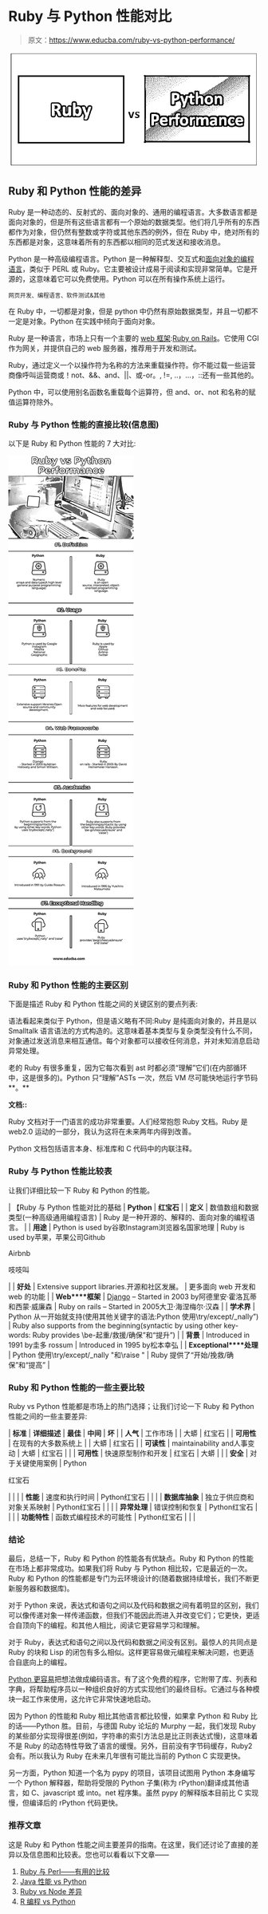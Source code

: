 # Ruby 与 Python 性能对比

> 原文：<https://www.educba.com/ruby-vs-python-performance/>

![Ruby vs Python Performance](img/cce652a715d1bfcd19c59916d082200b.png)



## Ruby 和 Python 性能的差异

Ruby 是一种动态的、反射式的、面向对象的、通用的编程语言。大多数语言都是面向对象的，但是所有这些语言都有一个原始的数据类型。他们将几乎所有的东西都作为对象，但仍然有整数或字符或其他东西的例外，但在 Ruby 中，绝对所有的东西都是对象，这意味着所有的东西都以相同的范式发送和接收消息。

Python 是一种高级编程语言。Python 是一种解释型、交互式和[面向对象的编程语言](https://www.educba.com/functional-programming-vs-oop/)，类似于 PERL 或 Ruby。它主要被设计成易于阅读和实现非常简单。它是开源的，这意味着它可以免费使用。Python 可以在所有操作系统上运行。

<small>网页开发、编程语言、软件测试&其他</small>

在 Ruby 中，一切都是对象，但是 python 中仍然有原始数据类型，并且一切都不一定是对象。Python 在实践中倾向于面向对象。

Ruby 是一种语言，市场上只有一个主要的 [web 框架](https://www.educba.com/web-development-frameworks/):[Ruby on Rails](https://www.educba.com/ruby-vs-ruby-on-rails/)。它使用 CGI 作为网关，并提供自己的 web 服务器，推荐用于开发和测试。

Ruby，通过定义一个以操作符为名称的方法来重载操作符。你不能过载一些运营商像呼叫运营商或！not、&&、and、||、或-or。, !=, ..，…，::还有一些其他的。

Python 中，可以使用别名函数名重载每个运算符，但 and、or、not 和名称的赋值运算符除外。

### Ruby 与 Python 性能的直接比较(信息图)

以下是 Ruby 和 Python 性能的 7 大对比:

![Ruby vs Python Performance Infographics](img/3fc562874e506c390382a2447f711daa.png)



### Ruby 和 Python 性能的主要区别

下面是描述 Ruby 和 Python 性能之间的关键区别的要点列表:

语法看起来类似于 Python，但是语义略有不同:Ruby 是纯面向对象的，并且是以 Smalltalk 语言语法的方式构造的。这意味着基本类型与复杂类型没有什么不同，对象通过发送消息来相互通信。每个对象都可以接收任何消息，并对未知消息启动异常处理。

老的 Ruby 有很多重复，因为它每次看到 ast 时都必须“理解”它们(在内部循环中，这是很多的)。Python 只“理解”ASTs 一次，然后 VM 尽可能快地运行字节码**。**

**文档::**

Ruby 文档对于一门语言的成功非常重要。人们经常抱怨 Ruby 文档。Ruby 是 web2.0 运动的一部分，我认为这将在未来两年内得到改善。

Python 文档包括语言本身、标准库和 C 代码中的内联注释。

### Ruby 与 Python 性能比较表

让我们详细比较一下 Ruby 和 Python 的性能。

| 【Ruby 与 Python 性能对比的基础 | **Python** | **红宝石** |
| **定义** | 数值数组和数据类型(一种高级通用编程语言) | Ruby 是一种开源的、解释的、面向对象的编程语言。 |
| **用途** | Python is used by谷歌Instagram浏览器名国家地理 | Ruby is used by苹果，苹果公司Github

Airbnb

吱吱叫

 |
| **好处** | Extensive support libraries.开源和社区发展。 | 更多面向 web 开发和 web 的功能 |
| **Web****框架** | [Django](https://www.educba.com/what-is-django/) – Started in 2003 by阿德里安·霍洛瓦蒂和西蒙·威廉森 | Ruby on rails – Started in 2005大卫·海涅梅尔·汉森 |
| **学术界** | Python 从一开始就支持(使用其他关键字的语法:Python 使用\try/except/_nally”) | Ruby also supports from the beginning(syntactic by using other key-words: Ruby provides \be-起重/救援/确保”和“提升”) |
| **背景** | Introduced in 1991 by圭多 rossum | Introduced in 1995 by松本幸弘 |
| **Exceptional****处理** | Python 使用\try/except/_nally "和\raise " | Ruby 提供了“开始/挽救/确保”和“提高” |

### Ruby 和 Python 性能的一些主要比较

Ruby vs Python 性能都是市场上的热门选择；让我们讨论一下 Ruby 和 Python 性能之间的一些主要差异:

| **标准** | **详细描述** | **最佳** | **中间** | **坏** |
| **人气** | 工作市场 |  | 大蟒 | 红宝石 |
| **可用性** | 在现有的大多数系统上 |  | 大蟒 | 红宝石 |
| **可读性** | maintainability and人事变动 | 大蟒 | 红宝石 |  |
| **可用性** | 快速原型制作和开发 | 红宝石 | 大蟒 |  |
| **安全** | 对于关键使用案例 | Python

红宝石

 |  |  |
| **性能** | 速度和执行时间 | Python红宝石 |  |  |
| **数据库抽象** | 独立于供应商和对象关系映射 | Python红宝石 |  |  |
| **异常处理** | 错误控制和恢复 | Python红宝石 |  |  |
| **功能特性** | 函数式编程技术的可能性 | Python红宝石 |  |  |

### 结论

最后，总结一下，Ruby 和 Python 的性能各有优缺点。Ruby 和 Python 的性能在市场上都非常成功。如果我们将 Ruby 与 Python 相比较，它是最近的一次。Ruby 和 Python 的性能都是专门为云环境设计的(随着数据持续增长，我们不断更新服务器和数据库)。

对于 Python 来说，表达式和语句之间以及代码和数据之间有着明显的区别，我们可以像传递对象一样传递函数，但我们不能因此而进入并改变它们；它更快，更适合自顶向下的编程。和其他人相比，阅读它更容易学习和理解。

对于 Ruby，表达式和语句之间以及代码和数据之间没有区别。最惊人的共同点是 Ruby 的块和 Lisp 的闭包有多么相似。这样更容易做元编程来解决问题，也更适合自底向上的编程。

[Python 更容易](https://www.educba.com/python-vs-matlab/)把想法做成编码语言。有了这个免费的程序，它附带了库、列表和字典，将帮助程序员以一种组织良好的方式实现他们的最终目标。它通过与各种模块一起工作来使用，这允许它非常快速地启动。

因为 Python 的性能和 Ruby 相比其他语言都比较慢，如果拿 Python 和 Ruby 比的话——Python 胜。目前，与德国 Ruby 论坛的 Murphy 一起，我们发现 Ruby 的某些部分实现得很差(例如，字符串的索引方法总是比正则表达式慢)，这意味着不是 Ruby 的动态特性导致了语言的缓慢。另外，目前没有字节码缓存，Ruby2 会有。所以我认为 Ruby 在未来几年很有可能比当前的 Python C 实现更快。

另一方面，Python 知道一个名为 pypy 的项目，该项目试图用 Python 本身编写一个 Python 解释器，帮助将受限的 Python 子集(称为 rPython)翻译成其他语言，如 C、javascript 或 into。net 程序集。虽然 pypy 的解释版本目前比 C 实现慢，但编译后的 rPython 代码更快。

### 推荐文章

这是 Ruby 和 Python 性能之间主要差异的指南。在这里，我们还讨论了直接的差异以及信息图和比较表。您也可以看看以下文章——

1.  [Ruby 与 Perl——有用的比较](https://www.educba.com/perl-vs-ruby/)
2.  [Java 性能 vs Python](https://www.educba.com/java-performance-vs-python/)
3.  [Ruby vs Node 差异](https://www.educba.com/ruby-vs-node/)
4.  [R 编程 vs Python](https://www.educba.com/r-vs-python/)





